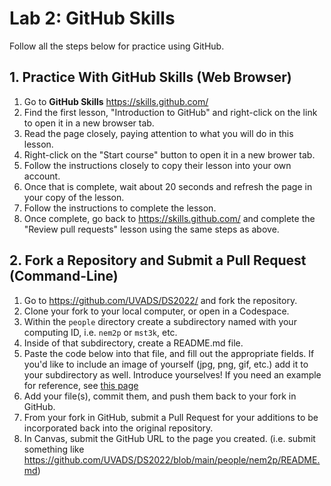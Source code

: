 # Lab 2: GitHub Skills

Follow all the steps below for practice using GitHub. 

## 1. Practice With GitHub Skills (Web Browser)

1. Go to **GitHub Skills** https://skills.github.com/
2. Find the first lesson, "Introduction to GitHub" and right-click on the link to open it in a new browser tab.
3. Read the page closely, paying attention to what you will do in this lesson.
4. Right-click on the "Start course" button to open it in a new brower tab.
5. Follow the instructions closely to copy their lesson into your own account.
6. Once that is complete, wait about 20 seconds and refresh the page in your copy of the lesson.
7. Follow the instructions to complete the lesson.
8. Once complete, go back to https://skills.github.com/ and complete the "Review pull requests" lesson using the same steps as above.

## 2. Fork a Repository and Submit a Pull Request (Command-Line)

1. Go to https://github.com/UVADS/DS2022/ and fork the repository.
2. Clone your fork to your local computer, or open in a Codespace.
3. Within the `people` directory create a subdirectory named with your computing ID, i.e. `nem2p` or `mst3k`, etc.
4. Inside of that subdirectory, create a README.md file.
5. Paste the code below into that file, and fill out the appropriate fields. If you'd like to include an image of yourself (jpg, png, gif, etc.) add it to your subdirectory as well. Introduce yourselves! If you need an example for reference, see [this page](../people/nem2p/README.md)
6. Add your file(s), commit them, and push them back to your fork in GitHub.
7. From your fork in GitHub, submit a Pull Request for your additions to be incorporated back into the original repository.
8. In Canvas, submit the GitHub URL to the page you created. (i.e. submit something like https://github.com/UVADS/DS2022/blob/main/people/nem2p/README.md)

